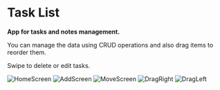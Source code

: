 # Task List

**App for tasks and notes management.**

You can manage the data using CRUD operations and also drag items to reorder them.

Swipe to delete or edit tasks.

![HomeScreen](https://i.imgur.com/GSL1D1O.jpg)
![AddScreen](https://i.imgur.com/XXYW1pG.jpg)
![MoveScreen](https://i.imgur.com/VcuEUVv.jpg)
![DragRight](https://i.imgur.com/rIi19Jr.jpg)
![DragLeft](https://i.imgur.com/kSK9hY2.jpg)
